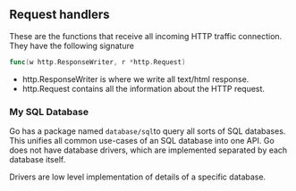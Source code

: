 ## Request handlers
These are the functions that receive all incoming HTTP traffic connection. They have the following signature

```go
func(w http.ResponseWriter, r *http.Request)
```
- http.ResponseWriter is where we write all text/html response.
- http.Request contains all the information about the HTTP request.

### My SQL Database
Go has a package named `database/sql`to query all sorts of SQL databases. This unifies all common use-cases of an SQL database into one API. Go does not have database drivers, which are implemented separated by each database itself.

Drivers are low level implementation of details of a specific database.